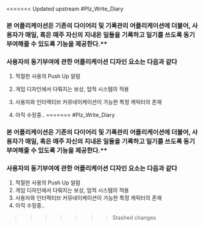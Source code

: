 <<<<<<< Updated upstream
#Plz_Write_Diary

### 본 어플리케이션은 기존의 다이어리 및 기록관리 어플리케이션에 더불어, 사용자가 매일, 혹은 매주 자신의 지내온 일들을 기록하고 일기를 쓰도록 동기부여해줄 수 있도록 기능을 제공한다.**

### **사용자의 동기부여에 관한 어플리케이션 디자인 요소는 다음과 같다**

1. 적절한 사용의 Push Up 알람

2. 게임 디자인에서 다뤄지는 보상, 업적 시스템의 적용

3. 사용자와 인터렉티브 커뮤네이케이션이 가능한 특정 캐릭터의 존재

4. 아직 수정중..
=======
#Plz_Write_Diary### 본 어플리케이션은 기존의 다이어리 및 기록관리 어플리케이션에 더불어, 사용자가 매일, 혹은 매주 자신의 지내온 일들을 기록하고 일기를 쓰도록 동기부여해줄 수 있도록 기능을 제공한다.**### **사용자의 동기부여에 관한 어플리케이션 디자인 요소는 다음과 같다**1. 적절한 사용의 Push Up 알람2. 게임 디자인에서 다뤄지는 보상, 업적 시스템의 적용3. 사용자와 인터렉티브 커뮤네이케이션이 가능한 특정 캐릭터의 존재4. 아직 수정중..
>>>>>>> Stashed changes
